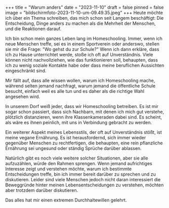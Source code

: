 +++
title = "Warum anders"
date = "2023-11-10"
draft = false
pinned = false
image = "bildschirmfoto-2023-11-10-um-09.49.35.jpeg"
+++
Heute möchte ich über ein Thema schreiben, das mich schon seit Langem beschäftigt: Die Entscheidung, Dinge anders zu machen als die Mehrheit der Menschen, und die Reaktionen darauf.

Ich bin schon mein ganzes Leben lang im  Homeschooling. Immer, wenn ich neue Menschen treffe, sei es in einem Sportverein oder anderswo, stellen sie mir die Frage: "Wo gehst du zur Schule?" Wenn ich dann erkläre, dass ich zu Hause unterrichtet werde, stoße ich oft auf Unverständnis. Viele können nicht nachvollziehen, wie das funktionieren soll, behaupten, dass ich zu wenig soziale Kontakte habe oder dass meine beruflichen Aussichten eingeschränkt sind.

Mir fällt auf, dass alle wissen wollen, warum ich Homeschooling mache, während selten jemand nachfragt, warum jemand die öffentliche Schule besucht, einfach weil es alle tun und es daher als die richtige Wahl angesehen wird.

In unserem Dorf weiß jeder, dass wir Homeschooling betreiben. Es ist mir sogar schon passiert, dass sich Nachbarn, mit denen ich mich gut verstehe, plötzlich distanzieren, wenn ihre Klassenkameraden dabei sind. Es scheint, als wäre es ihnen peinlich, mit uns in Verbindung gebracht zu werden.

Ein weiterer Aspekt meines Lebensstils, der oft auf Unverständnis stößt, ist meine vegane Ernährung. Es ist herausfordernd, sich immer wieder gegenüber Menschen zu rechtfertigen, die behaupten, eine rein pflanzliche Ernährung sei ungesund oder ständig Sprüche darüber ablassen.

Natürlich gibt es noch viele weitere solcher Situationen, aber sie alle aufzuzählen, würde den Rahmen sprengen. Wenn jemand aufrichtiges Interesse zeigt und verstehen möchte, warum ich bestimmte Entscheidungen treffe, bin ich immer bereit darüber zu sprechen und zu diskutieren. Leider sind viele Menschen jedoch nicht daran interessiert die Beweggründe hinter meinen Lebensentscheidungen zu verstehen, möchten aber trotzdem darüber diskutieren.

Das alles hat mir einen extremen Durchhaltewillen gelehrt.